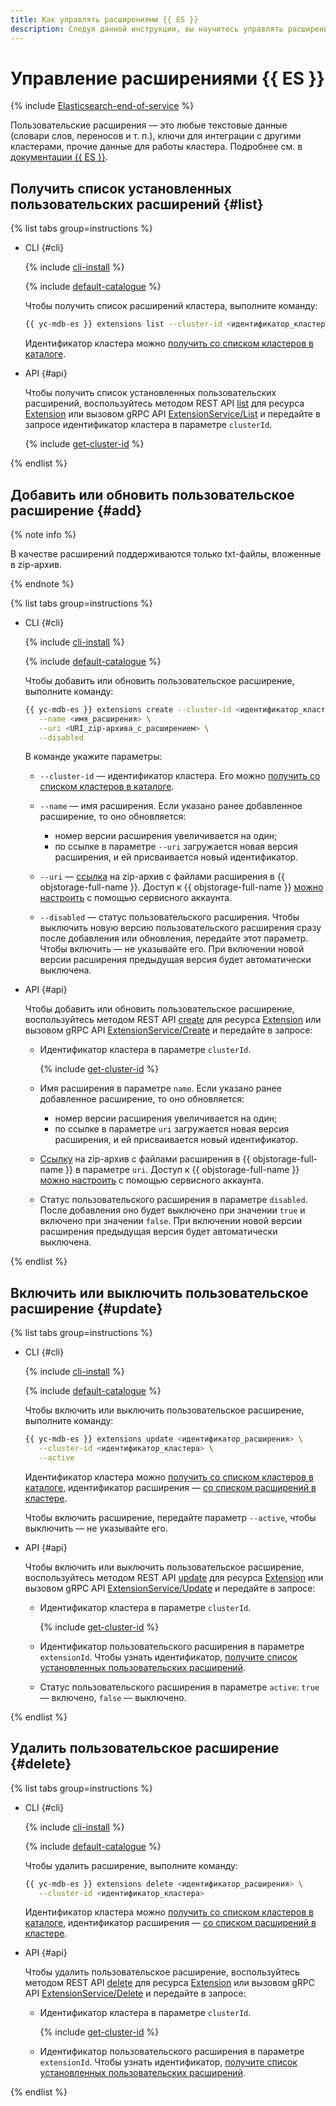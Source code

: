 ```yaml
---
title: Как управлять расширениями {{ ES }}
description: Следуя данной инструкции, вы научитесь управлять расширениями {{ ES }}.
---
```


# Управление расширениями {{ ES }}

{% include [Elasticsearch-end-of-service](../../_includes/mdb/mes/note-end-of-service.md) %}

Пользовательские расширения — это любые текстовые данные (словари слов, переносов и т. п.), ключи для интеграции с другими кластерами, прочие данные для работы кластера. Подробнее см. в [документации {{ ES }}](https://www.elastic.co/guide/en/cloud/current/ec-plugins-guide.html).

## Получить список установленных пользовательских расширений {#list}

{% list tabs group=instructions %}

- CLI {#cli}

    {% include [cli-install](../../_includes/cli-install.md) %}

    {% include [default-catalogue](../../_includes/default-catalogue.md) %}

    Чтобы получить список расширений кластера, выполните команду:

    ```bash
    {{ yc-mdb-es }} extensions list --cluster-id <идентификатор_кластера>
    ```

    Идентификатор кластера можно [получить со списком кластеров в каталоге](cluster-list.md#list-clusters).

- API {#api}

    Чтобы получить список установленных пользовательских расширений, воспользуйтесь методом REST API [list](../api-ref/Extension/list.md) для ресурса [Extension](../api-ref/Extension/index.md) или вызовом gRPC API [ExtensionService/List](../api-ref/grpc/Extension/list.md) и передайте в запросе идентификатор кластера в параметре `clusterId`.

    {% include [get-cluster-id](../../_includes/managed-elasticsearch/get-cluster-id.md) %}

{% endlist %}

## Добавить или обновить пользовательское расширение {#add}

{% note info %}

В качестве расширений поддерживаются только txt-файлы, вложенные в zip-архив.

{% endnote %}

{% list tabs group=instructions %}

- CLI {#cli}

    {% include [cli-install](../../_includes/cli-install.md) %}

    {% include [default-catalogue](../../_includes/default-catalogue.md) %}

    Чтобы добавить или обновить пользовательское расширение, выполните команду:

    ```bash
    {{ yc-mdb-es }} extensions create --cluster-id <идентификатор_кластера> \
       --name <имя_расширения> \
       --uri <URI_zip-архива_с_расширением> \
       --disabled
    ```

    В команде укажите параметры:

    * `--cluster-id` — идентификатор кластера. Его можно [получить со списком кластеров в каталоге](cluster-list.md#list-clusters).
    * `--name` — имя расширения. Если указано ранее добавленное расширение, то оно обновляется:

       * номер версии расширения увеличивается на один;
       * по ссылке в параметре `--uri` загружается новая версия расширения, и ей присваивается новый идентификатор.


    * `--uri` — [ссылка](../../storage/operations/objects/link-for-download.md) на zip-архив с файлами расширения в {{ objstorage-full-name }}. Доступ к {{ objstorage-full-name }} [можно настроить](./s3-access.md) с помощью сервисного аккаунта.


    * `--disabled` — статус пользовательского расширения. Чтобы выключить новую версию пользовательского расширения сразу после добавления или обновления, передайте этот параметр. Чтобы включить — не указывайте его. При включении новой версии расширения предыдущая версия будет автоматически выключена.

- API {#api}

    Чтобы добавить или обновить пользовательское расширение, воспользуйтесь методом REST API [create](../api-ref/Extension/create.md) для ресурса [Extension](../api-ref/Extension/index.md) или вызовом gRPC API [ExtensionService/Create](../api-ref/grpc/Extension/create.md) и передайте в запросе:
    * Идентификатор кластера в параметре `clusterId`.

      {% include [get-cluster-id](../../_includes/managed-elasticsearch/get-cluster-id.md) %}

    * Имя расширения в параметре `name`. Если указано ранее добавленное расширение, то оно обновляется:

       * номер версии расширения увеличивается на один;
       * по ссылке в параметре `uri` загружается новая версия расширения, и ей присваивается новый идентификатор.


    * [Ссылку](../../storage/operations/objects/link-for-download.md) на zip-архив с файлами расширения в {{ objstorage-full-name }} в параметре `uri`. Доступ к {{ objstorage-full-name }} [можно настроить](./s3-access.md) с помощью сервисного аккаунта.


    * Статус пользовательского расширения в параметре `disabled`. После добавления оно будет выключено при значении `true` и включено при значении `false`. При включении новой версии расширения предыдущая версия будет автоматически выключена.

{% endlist %}

## Включить или выключить пользовательское расширение {#update}

{% list tabs group=instructions %}

- CLI {#cli}

    {% include [cli-install](../../_includes/cli-install.md) %}

    {% include [default-catalogue](../../_includes/default-catalogue.md) %}

    Чтобы включить или выключить пользовательское расширение, выполните команду:

    ```bash
    {{ yc-mdb-es }} extensions update <идентификатор_расширения> \
       --cluster-id <идентификатор_кластера> \
       --active
    ```

    Идентификатор кластера можно [получить со списком кластеров в каталоге](cluster-list.md#list-clusters), идентификатор расширения — [со списком расширений в кластере](#list).

    Чтобы включить расширение, передайте параметр `--active`, чтобы выключить — не указывайте его.

- API {#api}

    Чтобы включить или выключить пользовательское расширение, воспользуйтесь методом REST API [update](../api-ref/Extension/update.md) для ресурса [Extension](../api-ref/Extension/index.md) или вызовом gRPC API [ExtensionService/Update](../api-ref/grpc/Extension/update.md) и передайте в запросе:

    * Идентификатор кластера в параметре `clusterId`.

      {% include [get-cluster-id](../../_includes/managed-elasticsearch/get-cluster-id.md) %}

    * Идентификатор пользовательского расширения в параметре `extensionId`. Чтобы узнать идентификатор, [получите список установленных пользовательских расширений](#list).
    * Статус пользовательского расширения в параметре `active`: `true` — включено, `false` — выключено.

{% endlist %}

## Удалить пользовательское расширение {#delete}

{% list tabs group=instructions %}

- CLI {#cli}

    {% include [cli-install](../../_includes/cli-install.md) %}

    {% include [default-catalogue](../../_includes/default-catalogue.md) %}

    Чтобы удалить расширение, выполните команду:

    ```bash
    {{ yc-mdb-es }} extensions delete <идентификатор_расширения> \
       --cluster-id <идентификатор_кластера>
    ```

    Идентификатор кластера можно [получить со списком кластеров в каталоге](cluster-list.md#list-clusters), идентификатор расширения — [со списком расширений в кластере](#list).

- API {#api}

    Чтобы удалить пользовательское расширение, воспользуйтесь методом REST API [delete](../api-ref/Extension/delete.md) для ресурса [Extension](../api-ref/Extension/index.md) или вызовом gRPC API [ExtensionService/Delete](../api-ref/grpc/Extension/delete.md) и передайте в запросе:

    * Идентификатор кластера в параметре `clusterId`.

      {% include [get-cluster-id](../../_includes/managed-elasticsearch/get-cluster-id.md) %}
      
    * Идентификатор пользовательского расширения в параметре `extensionId`. Чтобы узнать идентификатор, [получите список установленных пользовательских расширений](#list).

{% endlist %}
